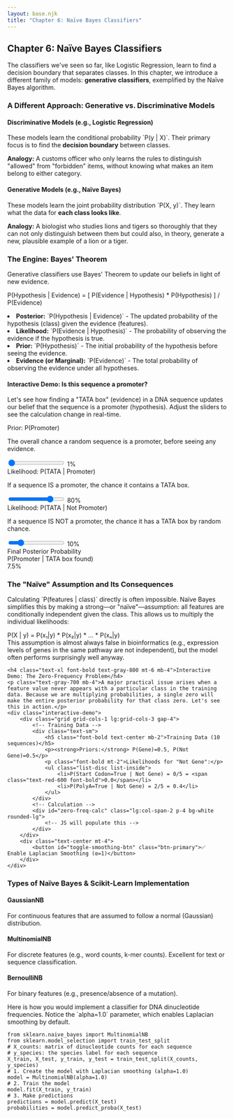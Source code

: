 ```yaml
---
layout: base.njk
title: "Chapter 6: Naïve Bayes Classifiers"
---
```


<!-- Header -->
<div class="bg-gradient-to-r from-yellow-50 to-orange-50 rounded-2xl p-6 mb-8">
    <h2 class="text-2xl font-bold text-gray-800 mb-2">Chapter 6: Naïve Bayes Classifiers</h2>
    <p class="text-gray-700 leading-relaxed">The classifiers we've seen so far, like Logistic Regression, learn to find a decision boundary that separates classes. In this chapter, we introduce a different family of models: <strong>generative classifiers</strong>, exemplified by the Naïve Bayes algorithm.</p>
</div>

<!-- 1. Generative vs. Discriminative -->
<div class="card mb-8">
    <h3 class="text-xl font-bold text-gray-800 mb-4">A Different Approach: Generative vs. Discriminative Models</h3>
    <div class="grid grid-cols-1 md:grid-cols-2 gap-6">
        <div class="bg-blue-50 p-4 rounded-lg border border-blue-200">
            <h4 class="font-semibold text-blue-800">Discriminative Models (e.g., Logistic Regression)</h4>
            <p class="text-sm text-blue-700">These models learn the conditional probability `P(y | X)`. Their primary focus is to find the <strong>decision boundary</strong> between classes.</p>
            <p class="text-sm mt-2"><strong>Analogy:</strong> A customs officer who only learns the rules to distinguish "allowed" from "forbidden" items, without knowing what makes an item belong to either category.</p>
        </div>
        <div class="bg-green-50 p-4 rounded-lg border border-green-200">
            <h4 class="font-semibold text-green-800">Generative Models (e.g., Naïve Bayes)</h4>
            <p class="text-sm text-green-700">These models learn the joint probability distribution `P(X, y)`. They learn what the data for <strong>each class looks like</strong>.</p>
            <p class="text-sm mt-2"><strong>Analogy:</strong> A biologist who studies lions and tigers so thoroughly that they can not only distinguish between them but could also, in theory, generate a new, plausible example of a lion or a tiger.</p>
        </div>
    </div>
</div>

<!-- 2. Bayes' Theorem -->
<div class="card mb-8">
    <h3 class="text-2xl font-bold text-gray-800 mb-4">The Engine: Bayes' Theorem</h3>
    <p class="text-gray-700 mb-4">Generative classifiers use Bayes' Theorem to update our beliefs in light of new evidence.</p>
    <div class="code-block text-center text-lg mb-4">P(Hypothesis | Evidence) = [ P(Evidence | Hypothesis) * P(Hypothesis) ] / P(Evidence)</div>
    <p class="text-gray-700 mb-4>
        Every part of this equation has a specific meaning in the context of classification:
        <ul class="list-disc list-inside mt-2 space-y-1">
            <li><strong>Posterior:</strong> `P(Hypothesis | Evidence)`
    - The updated probability of the hypothesis (class) given the evidence (features).</li>
            <li><strong>Likelihood:</strong> `P(Evidence | Hypothesis)`
    - The probability of observing the evidence if the hypothesis is true.</li>
            <li><strong>Prior:</strong> `P(Hypothesis)`
    - The initial probability of the hypothesis before seeing the evidence.</li>
            <li><strong>Evidence (or Marginal):</strong> `P(Evidence)`
    - The total probability of observing the evidence under all hypotheses.</li>
        </ul>
    </p>    
    <h4 class="text-xl font-bold text-gray-800 mt-6 mb-4">Interactive Demo: Is this sequence a promoter?</h4>
    <p class="text-gray-700 mb-4">Let's see how finding a "TATA box" (evidence) in a DNA sequence updates our belief that the sequence is a promoter (hypothesis). Adjust the sliders to see the calculation change in real-time.</p>
    <div class="interactive-demo grid grid-cols-1 md:grid-cols-2 gap-6 items-start">
        <div class="space-y-4">
            <div>
                <label class="block text-sm font-medium">Prior: P(Promoter)</label>
                <p class="text-xs text-gray-500 -mt-1 mb-1">The overall chance a random sequence is a promoter, before seeing any evidence.</p>
                <input id="prior-slider" type="range" min="0.01" max="0.5" step="0.01" value="0.01" class="parameter-slider">
                <span id="prior-value" class="text-sm">1%</span>
            </div>
            <div>
                <label class="block text-sm font-medium">Likelihood: P(TATA | Promoter)</label>
                 <p class="text-xs text-gray-500 -mt-1 mb-1">If a sequence IS a promoter, the chance it contains a TATA box.</p>
                <input id="like-promo-slider" type="range" min="0.1" max="1" step="0.05" value="0.8" class="parameter-slider">
                <span id="like-promo-value" class="text-sm">80%</span>
            </div>
            <div>
                <label class="block text-sm font-medium">Likelihood: P(TATA | Not Promoter)</label>
                <p class="text-xs text-gray-500 -mt-1 mb-1">If a sequence IS NOT a promoter, the chance it has a TATA box by random chance.</p>
                <input id="like-not-promo-slider" type="range" min="0.01" max="0.5" step="0.01" value="0.1" class="parameter-slider">
                <span id="like-not-promo-value" class="text-sm">10%</span>
            </div>
        </div>
        <div class="bg-white p-4 rounded-lg">
            <div id="bayes-calculation-steps" class="text-sm font-mono text-left mb-4 p-3 bg-gray-50 rounded">
                <!-- JS will populate this -->
            </div>
            <div class="text-center">
                <div class="text-sm text-gray-600">Final Posterior Probability</div>
                <div class="text-lg font-bold">P(Promoter | TATA box found)</div>
                <div id="posterior-prob" class="text-4xl font-bold font-mono text-primary-600 my-2">7.5%</div>
                <p id="bayes-conclusion" class="text-sm text-gray-700"></p>
            </div>
        </div>
    </div>
</div>

<!-- 3. The Naive Assumption & The Zero-Frequency Problem -->
<div class="card mb-8">
    <h3 class="text-2xl font-bold text-gray-800 mb-4">The "Naïve" Assumption and Its Consequences</h3>
    <p class="text-gray-700 mb-4">Calculating `P(features | class)` directly is often impossible. Naïve Bayes simplifies this by making a strong—or "naïve"—assumption: all features are conditionally independent given the class. This allows us to multiply the individual likelihoods:</p>
    <div class="code-block text-center">P(X | y) = P(x₁|y) * P(x₂|y) * ... * P(xₙ|y)</div>
    <div class="highlight mt-4">This assumption is almost always false in bioinformatics (e.g., expression levels of genes in the same pathway are not independent), but the model often performs surprisingly well anyway.</div>

    <h4 class="text-xl font-bold text-gray-800 mt-6 mb-4">Interactive Demo: The Zero-Frequency Problem</h4>
    <p class="text-gray-700 mb-4">A major practical issue arises when a feature value never appears with a particular class in the training data. Because we are multiplying probabilities, a single zero will make the entire posterior probability for that class zero. Let's see this in action.</p>
    <div class="interactive-demo">
        <div class="grid grid-cols-1 lg:grid-cols-3 gap-4">
            <!-- Training Data -->
            <div class="text-sm">
                <h5 class="font-bold text-center mb-2">Training Data (10 sequences)</h5>
                <p><strong>Priors:</strong> P(Gene)=0.5, P(Not Gene)=0.5</p>
                <p class="font-bold mt-2">Likelihoods for "Not Gene":</p>
                <ul class="list-disc list-inside">
                    <li>P(Start Codon=True | Not Gene) = 0/5 = <span class="text-red-600 font-bold">0.0</span></li>
                    <li>P(PolyA=True | Not Gene) = 2/5 = 0.4</li>
                </ul>
            </div>
            <!-- Calculation -->
            <div id="zero-freq-calc" class="lg:col-span-2 p-4 bg-white rounded-lg">
                <!-- JS will populate this -->
            </div>
        </div>
        <div class="text-center mt-4">
            <button id="toggle-smoothing-btn" class="btn-primary">✅ Enable Laplacian Smoothing (α=1)</button>
        </div>
    </div>
</div>

<!-- 4. Types of Naive Bayes & Implementation -->
<div class="card mb-8">
    <h3 class="text-xl font-bold text-gray-800 mb-4">Types of Naïve Bayes & Scikit-Learn Implementation</h3>
    <div class="grid grid-cols-1 md:grid-cols-3 gap-4 mb-6 text-sm">
        <div class="bg-gray-100 p-3 rounded-lg">
            <h4 class="font-semibold">GaussianNB</h4>
            <p>For continuous features that are assumed to follow a normal (Gaussian) distribution.</p>
        </div>
        <div class="bg-gray-100 p-3 rounded-lg">
            <h4 class="font-semibold">MultinomialNB</h4>
            <p>For discrete features (e.g., word counts, k-mer counts). Excellent for text or sequence classification.</p>
        </div>
        <div class="bg-gray-100 p-3 rounded-lg">
            <h4 class="font-semibold">BernoulliNB</h4>
            <p>For binary features (e.g., presence/absence of a mutation).</p>
        </div>
    </div>
    <p class="text-gray-700 mb-4">Here is how you would implement a classifier for DNA dinucleotide frequencies. Notice the `alpha=1.0` parameter, which enables Laplacian smoothing by default.</p>
    <div class="code-block">
<pre><code class="language-python">from sklearn.naive_bayes import MultinomialNB
from sklearn.model_selection import train_test_split
# X_counts: matrix of dinucleotide counts for each sequence
# y_species: the species label for each sequence
X_train, X_test, y_train, y_test = train_test_split(X_counts, y_species)
# 1. Create the model with Laplacian smoothing (alpha=1.0)
model = MultinomialNB(alpha=1.0)
# 2. Train the model
model.fit(X_train, y_train)
# 3. Make predictions
predictions = model.predict(X_test)
probabilities = model.predict_proba(X_test)</code></pre>
</div>
</div>

<script>
document.addEventListener('DOMContentLoaded', () => {
    // --- 2. BAYES THEOREM DEMO ---
    const priorSlider = document.getElementById('prior-slider');
    const likePromoSlider = document.getElementById('like-promo-slider');
    const likeNotPromoSlider = document.getElementById('like-not-promo-slider');
    const bayesCalcDiv = document.getElementById('bayes-calculation-steps');

    function updateBayesCalc() {
        // Get values
        const pPromo = parseFloat(priorSlider.value);
        const pNotPromo = 1 - pPromo;
        const pTataGivenPromo = parseFloat(likePromoSlider.value);
        const pTataGivenNotPromo = parseFloat(likeNotPromoSlider.value);

        // Update slider value displays
        document.getElementById('prior-value').textContent = `${(pPromo * 100).toFixed(0)}%`;
        document.getElementById('like-promo-value').textContent = `${(pTataGivenPromo * 100).toFixed(0)}%`;
        document.getElementById('like-not-promo-value').textContent = `${(pTataGivenNotPromo * 100).toFixed(0)}%`;

        // --- Perform Calculations ---
        // 1. Calculate P(TATA) - the evidence
        const pTata = (pTataGivenPromo * pPromo) + (pTataGivenNotPromo * pNotPromo);
        
        // 2. Calculate P(Promo|TATA) - the posterior
        const numerator = pTataGivenPromo * pPromo;
        const pPromoGivenTata = numerator / pTata;

        // --- Update Calculation Steps Display ---
        bayesCalcDiv.innerHTML = `
            <p class="font-bold border-b pb-1 mb-1">Calculation Breakdown:</p>
            <p>1. Find P(TATA) (the evidence):</p>
            <p class="pl-2 text-gray-600">P(TATA|P)*P(P) + P(TATA|~P)*P(~P)</p>
            <p class="pl-2">= (${pTataGivenPromo.toFixed(2)} * ${pPromo.toFixed(2)}) + (${pTataGivenNotPromo.toFixed(2)} * ${pNotPromo.toFixed(2)})</p>
            <p class="pl-2">= <span class="font-bold text-blue-600">${pTata.toFixed(4)}</span></p>
            <p class="mt-2">2. Calculate Posterior:</p>
            <p class="pl-2 text-gray-600">(P(TATA|P) * P(P)) / P(TATA)</p>
            <p class="pl-2">= (${pTataGivenPromo.toFixed(2)} * ${pPromo.toFixed(2)}) / ${pTata.toFixed(4)}</p>
            <p class="pl-2">= ${numerator.toFixed(4)} / ${pTata.toFixed(4)} = <span class="font-bold text-green-600">${pPromoGivenTata.toFixed(4)}</span></p>
        `;

        // --- Update Final Result ---
        document.getElementById('posterior-prob').textContent = `${(pPromoGivenTata * 100).toFixed(1)}%`;
        document.getElementById('bayes-conclusion').textContent = `Finding a TATA box updated our belief from a prior of ${(pPromo * 100).toFixed(1)}% to a posterior of ${(pPromoGivenTata * 100).toFixed(1)}%.`;
    }
    [priorSlider, likePromoSlider, likeNotPromoSlider].forEach(s => s.addEventListener('input', updateBayesCalc));
    updateBayesCalc();


    // --- 3. ZERO FREQUENCY DEMO ---
    const toggleSmoothingBtn = document.getElementById('toggle-smoothing-btn');
    const calcDiv = document.getElementById('zero-freq-calc');
    let smoothingEnabled = false;

    function updateZeroFreqCalc() {
        if (smoothingEnabled) {
            toggleSmoothingBtn.textContent = '❌ Disable Laplacian Smoothing';
            toggleSmoothingBtn.classList.remove('btn-primary');
            toggleSmoothingBtn.classList.add('btn-secondary');
            calcDiv.innerHTML = `
                <h5 class="font-bold text-center mb-2">Classify: (Start Codon=True, PolyA=True)</h5>
                <p class="font-semibold text-green-700">With Smoothing (α=1)</p>
                <div class="text-sm font-mono mt-2">
                    <p>P(Not Gene | X) ∝ P(Not Gene) * P(Start=T|Not Gene) * P(PolyA=T|Not Gene)</p>
                    <p class="ml-4">= 0.5 * <span class="bg-green-200 p-1 rounded">(0+1)/(5+1*2)</span> * (2+1)/(5+1*2)</p>
                    <p class="ml-4">= 0.5 * 0.143 * 0.429 = <span class="font-bold">0.0307</span></p>
                </div>
                <div class="text-sm font-mono mt-2">
                    <p>P(Gene | X) ∝ P(Gene) * P(Start=T|Gene) * P(PolyA=T|Gene)</p>
                    <p class="ml-4">= 0.5 * (4/5) * (2/5) = <span class="font-bold">0.16</span></p>
                </div>
                <p class="text-center mt-3 font-bold text-lg text-green-700">Verdict: Classify as "Gene"</p>
            `;
        } else {
            toggleSmoothingBtn.textContent = '✅ Enable Laplacian Smoothing (α=1)';
            toggleSmoothingBtn.classList.remove('btn-secondary');
            toggleSmoothingBtn.classList.add('btn-primary');
            calcDiv.innerHTML = `
                <h5 class="font-bold text-center mb-2">Classify: (Start Codon=True, PolyA=True)</h5>
                <p class="font-semibold text-red-700">Without Smoothing</p>
                <div class="text-sm font-mono mt-2">
                    <p>P(Not Gene | X) ∝ P(Not Gene) * P(Start=T|Not Gene) * P(PolyA=T|Not Gene)</p>
                    <p class="ml-4">= 0.5 * <span class="bg-red-200 p-1 rounded">0.0</span> * 0.4 = <span class="font-bold text-red-600">0.0</span></p>
                </div>
                <div class="text-sm font-mono mt-2">
                    <p>P(Gene | X) ∝ P(Gene) * P(Start=T|Gene) * P(PolyA=T|Gene)</p>
                    <p class="ml-4">= 0.5 * (4/5) * (2/5) = <span class="font-bold">0.16</span></p>
                </div>
                <p class="text-center mt-3 font-bold text-lg text-red-700">Verdict: Impossible to be "Not Gene"</p>
            `;
        }
    }

    toggleSmoothingBtn.addEventListener('click', () => {
        smoothingEnabled = !smoothingEnabled;
        updateZeroFreqCalc();
    });
    updateZeroFreqCalc();
});
</script>